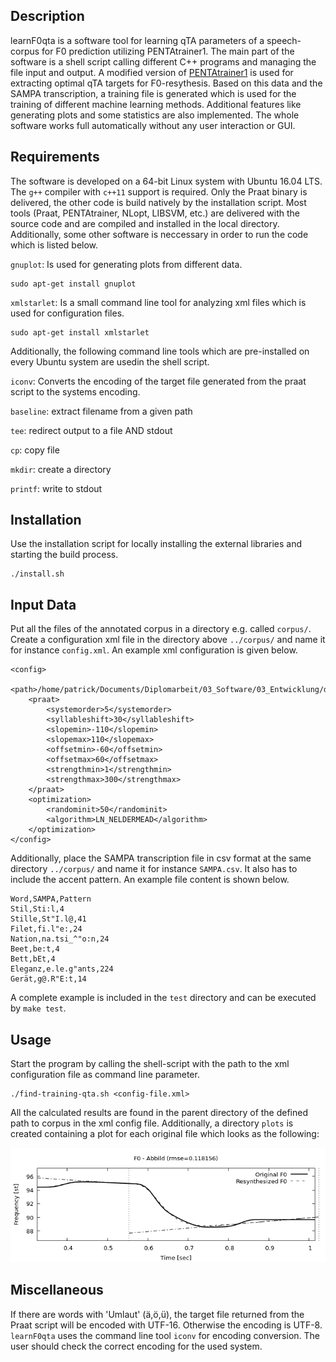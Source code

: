 ## Description
learnF0qta is a software tool for learning qTA parameters of a speech-corpus for F0 prediction utilizing PENTAtrainer1. The main part of the software is a shell script calling different C++ programs and managing the file input and output. A modified version of [PENTAtrainer1](http://www.homepages.ucl.ac.uk/~uclyyix/PENTAtrainer1/) is used for extracting optimal qTA targets for F0-resythesis. Based on this data and the SAMPA transcription, a training file is generated which is used for the training of different machine learning methods. Additional features like generating plots and some statistics are also implemented. The whole software works full automatically without any user interaction or GUI.

## Requirements
The software is developed on a 64-bit Linux system with Ubuntu 16.04 LTS. The `g++` compiler with `c++11` support is required. Only the Praat binary is delivered, the other code is build natively by the installation script.
Most tools (Praat, PENTAtrainer, NLopt, LIBSVM, etc.) are delivered with the source code and are compiled and installed in the local directory. Additionally, some other software is neccessary in order to run the code which is listed below. 

`gnuplot`: Is used for generating plots from different data.
```
sudo apt-get install gnuplot
```
`xmlstarlet`: Is a small command line tool for analyzing xml files which is used for configuration files.
```
sudo apt-get install xmlstarlet
```
Additionally, the following command line tools which are pre-installed on every Ubuntu system are usedin the shell script.

`iconv`: Converts the encoding of the target file generated from the praat script to the systems encoding.

`baseline`: extract filename from a given path

`tee`: redirect output to a file AND stdout

`cp`: copy file

`mkdir`: create a directory

`printf`: write to stdout
## Installation
Use the installation script for locally installing the external libraries and starting the build process.
```
./install.sh
```
## Input Data
Put all the files of the annotated corpus in a directory e.g. called `corpus/`. Create a configuration xml file in the directory above `../corpus/` and name it for instance `config.xml`. An example xml configuration is given below.
```
<config>
	<path>/home/patrick/Documents/Diplomarbeit/03_Software/03_Entwicklung/data/corpus</path>
	<praat>
		<systemorder>5</systemorder>
		<syllableshift>30</syllableshift>
		<slopemin>-110</slopemin>
		<slopemax>110</slopemax>
		<offsetmin>-60</offsetmin>
		<offsetmax>60</offsetmax>
		<strengthmin>1</strengthmin>
		<strengthmax>300</strengthmax>
	</praat>
	<optimization>
		<randominit>50</randominit>
		<algorithm>LN_NELDERMEAD</algorithm>
	</optimization>
</config>
```
Additionally, place the SAMPA transcription file in csv format at the same directory `../corpus/` and name it for instance `SAMPA.csv`. It also has to include the accent pattern. An example file content is shown below.
```
Word,SAMPA,Pattern
Stil,Sti:l,4
Stille,St"I.l@,41
Filet,fi.l"e:,24
Nation,na.tsi_^"o:n,24
Beet,be:t,4
Bett,bEt,4
Eleganz,e.le.g"ants,224
Gerät,g@.R"E:t,14
```
A complete example is included in the `test` directory and can be executed by `make test`.
## Usage
Start the program by calling the shell-script with the path to the xml configuration file as command line parameter.
```
./find-training-qta.sh <config-file.xml>
```
All the calculated results are found in the parent directory of the defined path to corpus in the xml config file. Additionally, a directory `plots` is created containing a plot for each original file which looks as the following:

![qTA resynthesis](.example.png?raw=true)
 
## Miscellaneous
If there are words with 'Umlaut' (ä,ö,ü), the target file returned from the Praat script will be encoded with UTF-16. Otherwise the encoding is UTF-8. `learnF0qta` uses the command line tool `iconv` for encoding conversion. The user should check the correct encoding for the used system. 
